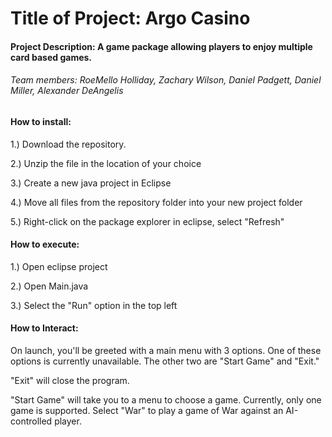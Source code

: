 # Title of Project: Argo Casino

#### Project Description: A game package allowing players to enjoy multiple card based games.

###### Team members: RoeMello Holliday, Zachary Wilson, Daniel Padgett, Daniel Miller, Alexander DeAngelis



#### How to install:

1.) Download the repository.

2.) Unzip the file in the location of your choice

3.) Create a new java project in Eclipse

4.) Move all files from the repository folder into your new project folder

5.) Right-click on the package explorer in eclipse, select "Refresh"



#### How to execute: 

1.) Open eclipse project

2.) Open Main.java

3.) Select the "Run" option in the top left



#### How to Interact:

On launch, you'll be greeted with a main menu with 3 options. One of these options is currently unavailable. The other two are "Start Game" and "Exit."

"Exit" will close the program.

"Start Game" will take you to a menu to choose a game. Currently, only one game is supported. Select "War" to play a game of War against an AI-controlled player.

